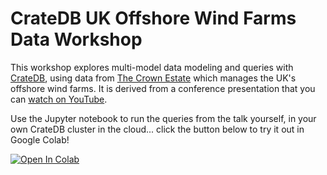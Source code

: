 # CrateDB UK Offshore Wind Farms Data Workshop

This workshop explores multi-model data modeling and queries with [CrateDB](https://cratedb.com), using data from [The Crown Estate](https://www.thecrownestate.co.uk/our-business/marine/offshore-wind) which manages the UK's offshore wind farms.  It is derived from a conference presentation that you can [watch on YouTube](https://www.youtube.com/watch?v=xqiLGjaTlBk).

Use the Jupyter notebook to run the queries from the talk yourself, in your own CrateDB cluster in the cloud... click the button below to try it out in Google Colab!

<a target="_blank" href="https://colab.research.google.com/github/crate/cratedb-examples/blob/main/topic/multi-model/multi-model-offshore-wind-farms.ipynb">
  <img src="https://colab.research.google.com/assets/colab-badge.svg" alt="Open In Colab"/>
</a>